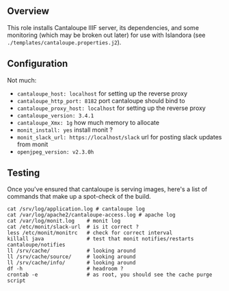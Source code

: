 ## Overview

This role installs Cantaloupe IIIF server, its dependencies, and some monitoring (which may be broken out later) for use with Islandora (see `./templates/cantaloupe.properties.j2`).

## Configuration
Not much:

- `cantaloupe_host: localhost` for setting up the reverse proxy
- `cantaloupe_http_port: 8182` port cantaloupe should bind to
- `cantaloupe_proxy_host: localhost` for setting up the reverse proxy
- `cantaloupe_version: 3.4.1`
- `cantaloupe_Xmx: 1g` how much memory to allocate
- `monit_install: yes` install monit ?
- `monit_slack_url: https://localhost/slack` url for posting slack updates from monit
- `openjpeg_version: v2.3.0h`

## Testing

Once you've ensured that cantaloupe is serving images, here's a list of commands that make up a spot-check of the build.

    cat /srv/log/application.log # cantaloupe log
    cat /var/log/apache2/cantaloupe-access.log # apache log
    cat /var/log/monit.log    # monit log
    cat /etc/monit/slack-url  # is it correct ?
    less /etc/monit/monitrc   # check for correct interval
    killall java              # test that monit notifies/restarts cantaloupe/notifies
    ll /srv/cache/            # looking around
    ll /srv/cache/source/     # looking around
    ll /srv/cache/info/       # looking around
    df -h                     # headroom ?
    crontab -e                # as root, you should see the cache purge script
